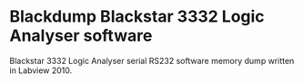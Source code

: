 # Blackdump Blackstar 3332 Logic Analyser software
Blackstar 3332 Logic Analyser serial RS232 software memory dump written in Labview 2010.

